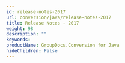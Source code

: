 ```yaml
---
id: release-notes-2017
url: conversion/java/release-notes-2017
title: Release Notes - 2017
weight: 98
description: ""
keywords: 
productName: GroupDocs.Conversion for Java
hideChildren: False
---
```

